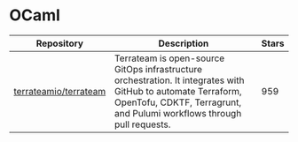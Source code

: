 # OCaml

| Repository                                                        | Description                                                                                                                                                                             | Stars |
| ----------------------------------------------------------------- | --------------------------------------------------------------------------------------------------------------------------------------------------------------------------------------- | ----- |
| [terrateamio/terrateam](https://github.com/terrateamio/terrateam) | Terrateam is open-source GitOps infrastructure orchestration. It integrates with GitHub to automate Terraform, OpenTofu, CDKTF, Terragrunt, and Pulumi workflows through pull requests. | 959   |
